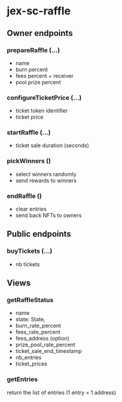 # jex-sc-raffle

## Owner endpoints

### prepareRaffle (...)

  * name
  * burn percent
  * fees percent + receiver
  * pool prize percent


### configureTicketPrice (...)
  * ticket token identifier
  * ticket price


### startRaffle (...)

  * ticket sale duration (seconds)


### pickWinners ()

  * select winners randomly
  * send rewards to winners


### endRaffle ()

  * clear entries
  * send back NFTs to owners


## Public endpoints

### buyTickets (...)

  * nb tickets


## Views

### getRaffleStatus

  * name
  * state: State,
  * burn_rate_percent
  * fees_rate_percent
  * fees_address (option)
  * prize_pool_rate_percent
  * ticket_sale_end_timestamp
  * nb_entries
  * ticket_prices


### getEntries

return the list of entries (1 entry = 1 address)
